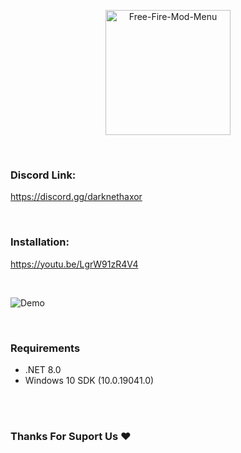 <p align="center"> <a href="#"><img title="Free-Fire-Mod-Menu" src="https://1.bp.blogspot.com/-ui9y_7kjZQQ/X65oQ5mMZ4I/AAAAAAAAADA/E7NzB1nhbpQn1J1mNGOX3Zx8WtJSrP5AwCLcBGAsYHQ/s320/20201113_170028.png" height="200" width="200"> </a> </p> <br> 

### Discord Link:
 https://discord.gg/darknethaxor

<br>

### Installation:
 https://youtu.be/LgrW91zR4V4
 
<br>

<p>
<img title="Demo" src="https://raw.githubusercontent.com/siklerx/FreeFire-Emulator-ModMenu/main/pictures/demo.jpg">
</p><br>

### Requirements
- .NET 8.0
- Windows 10 SDK (10.0.19041.0)
<br>

<br>
<h3>Thanks For Suport Us ❤️</h3>
